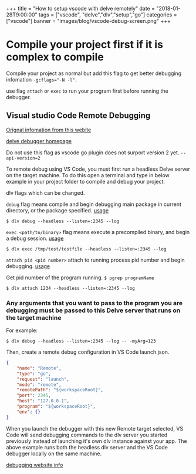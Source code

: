 +++
title = "How to setup vscode with delve remotely"
date = "2018-01-28T9:00:00"
tags = ["vscode", "delve","dlv","setup","go"]
categories = ["vscode"]
banner = "images/blog/vscode-debug-screen.png"
+++

# Compile your project first if it is complex to compile

Compile your project as normal but add this flag to get better debugging infomation `-gcflags="-N -l"`.

use flag `attach` or `exec` to run your program first before running the debugger.

## Visual studio Code Remote Debugging

[Orignal infomation from this webite](https://github.com/Microsoft/vscode-go/wiki/Debugging-Go-code-using-VS-Code/6dfa2007bfa59c070429005f5cb3bea72c74f125)

[delve debugger homepage](https://github.com/derekparker/delve)

Do not use this flag as vscode go plugin does not surport version 2 yet.
`--api-version=2`

To remote debug using VS Code, you must first run a headless Delve server on the target machine.
To do this open a terminal and type in below example in your project folder to compile and debug your project.

dlv flags which can be changed.

`debug` flag means compile and begin debugging main package in current directory, or the package specified. [usage](https://github.com/derekparker/delve/blob/master/Documentation/usage/dlv_debug.md)

`$ dlv debug --headless --listen=:2345 --log`

`exec <path/to/binary>` flag means execute a precompiled binary, and begin a debug session. [usage](https://github.com/derekparker/delve/blob/master/Documentation/usage/dlv_exec.md)

`$ dlv exec /tmp/test/testfile --headless --listen=:2345 --log`

`attach pid <pid number>` attach to running process pid number and begin debugging. [usage](https://github.com/derekparker/delve/blob/master/Documentation/usage/dlv_attach.md)

Get pid number of the program running.
`$ pgrep programName`

`$ dlv attach 1234 --headless --listen=:2345 --log`

### Any arguments that you want to pass to the program you are debugging must be passed to this Delve server that runs on the target machine

For example:

`$ dlv debug --headless --listen=:2345 --log -- -myArg=123`

Then, create a remote debug configuration in VS Code launch.json.

```json
{
    "name": "Remote",
    "type": "go",
    "request": "launch",
    "mode": "remote",
    "remotePath": "${workspaceRoot}",
    "port": 2345,
    "host": "127.0.0.1",
    "program": "${workspaceRoot}",
    "env": {}
}
```

When you launch the debugger with this new Remote target selected, VS Code will send debugging commands to the dlv server you started previously instead of launching it's own dlv instance against your app.
The above example runs both the headless dlv server and the VS Code debugger locally on the same machine.


[debugging website info](https://code.visualstudio.com/docs/editor/debugging)
